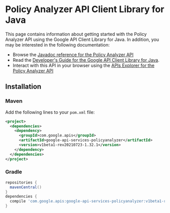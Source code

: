 # Policy Analyzer API Client Library for Java



This page contains information about getting started with the Policy Analyzer API
using the Google API Client Library for Java. In addition, you may be interested
in the following documentation:

* Browse the [Javadoc reference for the Policy Analyzer API][javadoc]
* Read the [Developer's Guide for the Google API Client Library for Java][google-api-client].
* Interact with this API in your browser using the [APIs Explorer for the Policy Analyzer API][api-explorer]

## Installation

### Maven

Add the following lines to your `pom.xml` file:

```xml
<project>
  <dependencies>
    <dependency>
      <groupId>com.google.apis</groupId>
      <artifactId>google-api-services-policyanalyzer</artifactId>
      <version>v1beta1-rev20210723-1.32.1</version>
    </dependency>
  </dependencies>
</project>
```

### Gradle

```gradle
repositories {
  mavenCentral()
}
dependencies {
  compile 'com.google.apis:google-api-services-policyanalyzer:v1beta1-rev20210723-1.32.1'
}
```

[javadoc]: https://googleapis.dev/java/google-api-services-policyanalyzer/latest/index.html
[google-api-client]: https://github.com/googleapis/google-api-java-client/
[api-explorer]: https://developers.google.com/apis-explorer/#p/policyanalyzer/v1/
